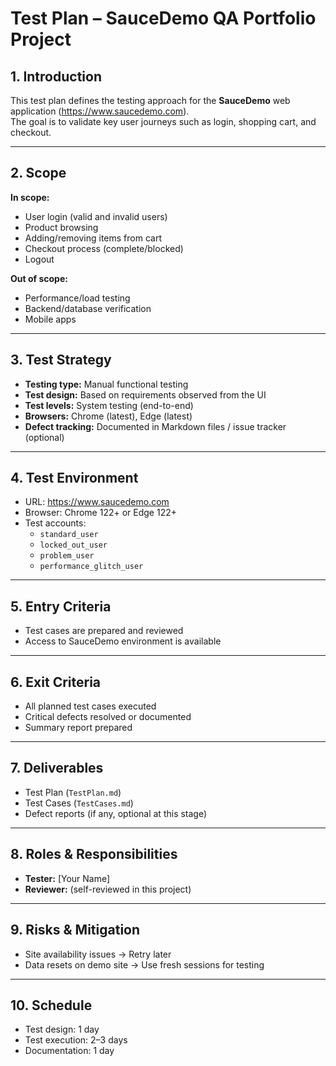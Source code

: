# Test Plan – SauceDemo QA Portfolio Project

## 1. Introduction
This test plan defines the testing approach for the **SauceDemo** web application (https://www.saucedemo.com).  
The goal is to validate key user journeys such as login, shopping cart, and checkout.

---

## 2. Scope
**In scope:**
- User login (valid and invalid users)
- Product browsing
- Adding/removing items from cart
- Checkout process (complete/blocked)
- Logout

**Out of scope:**
- Performance/load testing
- Backend/database verification
- Mobile apps

---

## 3. Test Strategy
- **Testing type:** Manual functional testing  
- **Test design:** Based on requirements observed from the UI  
- **Test levels:** System testing (end-to-end)  
- **Browsers:** Chrome (latest), Edge (latest)  
- **Defect tracking:** Documented in Markdown files / issue tracker (optional)  

---

## 4. Test Environment
- URL: https://www.saucedemo.com
- Browser: Chrome 122+ or Edge 122+
- Test accounts: 
  - `standard_user`
  - `locked_out_user`
  - `problem_user`
  - `performance_glitch_user`

---

## 5. Entry Criteria
- Test cases are prepared and reviewed  
- Access to SauceDemo environment is available  

---

## 6. Exit Criteria
- All planned test cases executed  
- Critical defects resolved or documented  
- Summary report prepared  

---

## 7. Deliverables
- Test Plan (`TestPlan.md`)  
- Test Cases (`TestCases.md`)  
- Defect reports (if any, optional at this stage)  

---

## 8. Roles & Responsibilities
- **Tester:** [Your Name]  
- **Reviewer:** (self-reviewed in this project)  

---

## 9. Risks & Mitigation
- Site availability issues → Retry later  
- Data resets on demo site → Use fresh sessions for testing  

---

## 10. Schedule
- Test design: 1 day  
- Test execution: 2–3 days  
- Documentation: 1 day